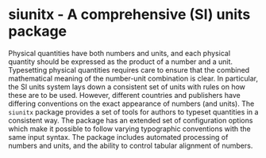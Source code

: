 siunitx - A comprehensive (SI) units package
============================================

Physical quantities have both numbers and units, and each
physical quantity should be expressed as the product of a number
and a unit. Typesetting physical quantities requires care to
ensure that the combined mathematical meaning of the number-unit
combination is clear. In particular, the SI units system lays
down a consistent set of units with rules on how these are to be
used. However, different countries and publishers have differing
conventions on the exact appearance of numbers (and units). The
`siunitx` package provides a set of tools for authors to typeset
quantities in a consistent way. The package has an extended set
of configuration options which make it possible to follow
varying typographic conventions with the same input syntax. The
package includes automated processing of numbers and units, and
the ability to control tabular alignment of numbers.

